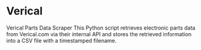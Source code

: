 # Verical
Verical Parts Data Scraper
This Python script retrieves electronic parts data from Verical.com via their internal API and stores the retrieved information into a CSV file with a timestamped filename.


